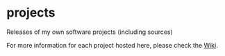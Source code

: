# projects
Releases of my own software projects (including sources)

For more information for each project hosted here, please check the [Wiki](https://github.com/hypfvieh/projects/wiki).

